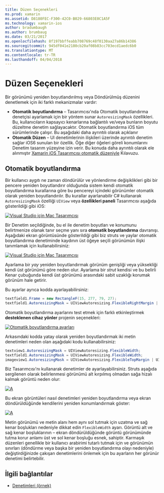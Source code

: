 ```yaml
---
title: Düzen Seçenekleri
ms.prod: xamarin
ms.assetid: D8180FEC-F300-42C0-B029-66803E0C1A5F
ms.technology: xamarin-ios
author: bradumbaugh
ms.author: brumbaug
ms.date: 03/21/2017
ms.openlocfilehash: 8f197bbffeabb708769c48f0130aa27a86b14386
ms.sourcegitcommit: 945df041e2180cb20af08b83cc703ecd1aedc6b0
ms.translationtype: MT
ms.contentlocale: tr-TR
ms.lasthandoff: 04/04/2018
---
```

# <a name="layout-options"></a>Düzen Seçenekleri

Bir görünümü yeniden boyutlandırılmış veya Döndürülmüş düzenini denetlemek için iki farklı mekanizmalar vardır:

-  **Otomatik boyutlandırma** – Tasarımcısı'nda Otomatik boyutlandırma denetçisi ayarlamak için bir yöntem sunar `AutoresizingMask` özellikleri. Bu, kullanıcıların kapsayıcı kenarlarına bağlantılı ve/veya bunların boyutu düzeltme denetim sağlayacaktır. Otomatik boyutlandırma iOS tüm sürümlerinde çalışır. Bu aşağıdaki daha ayrıntılı olarak açıklanır
-  **Otomatik Düzen** – UI denetimlerinin ilişkileri üzerinde ayrıntılı denetim sağlar iOS6 sunulan bir özellik. Öğe diğer öğeleri göreli konumlarını Denetim tasarım yüzeyine izin verir. Bu konuda daha ayrıntılı olarak ele alınmıştır [Xamarin iOS Tasarımcısı otomatik düzeniyle](~/ios/user-interface/designer/designer-auto-layout.md) Kılavuzu.


## <a name="autosizing"></a>Otomatik boyutlandırma

Bir kullanıcı aygıtı ne zaman döndürülür ve yönlendirme değişiklikleri gibi bir pencere yeniden boyutlandırır olduğunda sistem kendi otomatik boyutlandırma kurallarına göre bu pencereyi içindeki görünümler otomatik olarak yeniden boyutlandırılır. Bu kurallar ayarlanabilir C# kullanarak `AutoresizingMask` özelliği `UIView` veya **özellikleri paneli** Tasarımcısı aşağıda gösterildiği gibi iOS:

 [![](layout-options-images/image41.png "Visual Studio için Mac Tasarımcısı")](layout-options-images/image41.png#lightbox)

Bir Denetim seçildiğinde, bu el ile denetim boyutları ve konumunu belirtmenize olanak tanır seçme yanı sıra **otomatik boyutlandırma** davranışı. Aşağıdaki ekran görüntüsünde gösterildiği gibi biz struts ve yaylar otomatik boyutlandırma denetiminde kaydının üst öğeye seçili görünümün ilişki tanımlamak için kullanabilirsiniz:

 [![](layout-options-images/image42.png "Visual Studio için Mac Tasarımcısı")](layout-options-images/image42.png#lightbox)

Ayarlama bir *yay* yeniden boyutlandırmak görünüm genişliği veya yüksekliği kendi üst görünümü göre neden olur. Ayarlama bir *strut* kendisi ve bu belirli Kenar çubuğunda kendi üst görünümü arasındaki sabit uzaklığı korumak görünüm hale getirir.

Bu ayarlar ayrıca kodda ayarlayabilirsiniz:

```csharp
textfield1.Frame = new RectangleF(15, 277, 79, 27);
textfield1.AutoresizingMask = UIViewAutoresizing.FlexibleRightMargin | UIViewAutoresizing.FlexibleBottomMargin;
```


Otomatik boyutlandırma ayarlarını test etmek için farklı etkinleştirmek **desteklenen cihaz yönler** projenin seçenekleri:

 [![](layout-options-images/image43a.png "Otomatik boyutlandırma ayarları")](layout-options-images/image43a.png#lightbox)

Arkasındaki kodda yatay olarak yeniden boyutlandırmak iki metin denetimleri neden olan aşağıdaki kodu kullanabilirsiniz:

```csharp
textview1.AutoresizingMask = UIViewAutoresizing.FlexibleWidth;
textfield1.AutoresizingMask = UIViewAutoresizing.FlexibleWidth;
imageview1.AutoresizingMask = UIViewAutoresizing.FlexibleTopMargin | UIViewAutoresizing.FlexibleLeftMargin;
```


Biz Tasarımcısı'nı kullanarak denetimler de ayarlayabilirsiniz. Struts aşağıda sergilenen olarak belirlenmesi görünümü alt kırpılmış olmadan sağa hizalı kalmak görüntü neden olur:

 [![](layout-options-images/autoresize.png "A")](layout-options-images/autoresize.png#lightbox)

Bu ekran görüntüleri nasıl denetimleri yeniden boyutlandırma veya ekran döndürüldüğünde kendilerini yeniden konumlandırmak göster:

 [![](layout-options-images/image44a.png "A")](layout-options-images/image44a.png#lightbox)

Metin görünümü ve metin alanı hem aynı sol tutmak için uzatma ve sağ kenar boşlukları nedeniyle dikkat edin `FlexibleWidth` ayarı. Görüntü alt ve sağ kenar boşluklarının – ekran döndürüldüğünde görüntü görünümünde tutma korur anlamı üst ve sol kenar boşluğu esnek, sahiptir. Karmaşık düzenleri genellikle bir kullanıcı arabirimi tutarlı tutmak için ve görünümün sınırları (döndürme veya başka bir yeniden boyutlandırma olayı nedeniyle) değiştirdiğinizde çakışan denetimlerini önlemek için bu ayarların her görünür denetimi belirtebilir.





## <a name="related-links"></a>İlgili bağlantılar

- [Denetimleri (örnek)](https://developer.xamarin.com/samples/Controls/)
